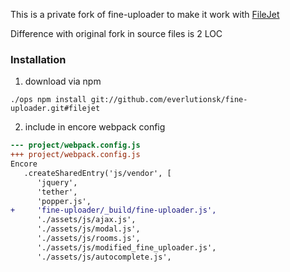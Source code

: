 This is a private fork of fine-uploader to make it work with [FileJet](https://github.com/everlutionsk/FileJetBundle)

Difference with original fork in source files is 2 LOC

### Installation
1. download via npm
```
./ops npm install git://github.com/everlutionsk/fine-uploader.git#filejet
```

2. include in encore webpack config
```diff
--- project/webpack.config.js
+++ project/webpack.config.js
Encore
   .createSharedEntry('js/vendor', [
      'jquery',
      'tether',
      'popper.js',
+     'fine-uploader/_build/fine-uploader.js',
      './assets/js/ajax.js',
      './assets/js/modal.js',
      './assets/js/rooms.js',
      './assets/js/modified_fine_uploader.js',
      './assets/js/autocomplete.js',
```
